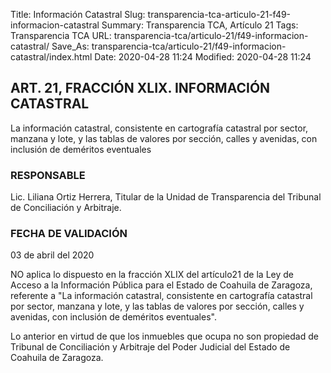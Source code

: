 Title: Información Catastral
Slug: transparencia-tca-articulo-21-f49-informacion-catastral
Summary: Transparencia TCA, Artículo 21
Tags: Transparencia TCA
URL: transparencia-tca/articulo-21/f49-informacion-catastral/
Save_As: transparencia-tca/articulo-21/f49-informacion-catastral/index.html
Date: 2020-04-28 11:24
Modified: 2020-04-28 11:24


## ART. 21, FRACCIÓN XLIX. INFORMACIÓN CATASTRAL

La información catastral, consistente en cartografía catastral por sector, manzana y lote, y las tablas de valores por sección, calles y avenidas, con inclusión de deméritos eventuales


### RESPONSABLE

Lic. Liliana Ortiz Herrera, Titular de la Unidad de Transparencia del Tribunal de Conciliación y Arbitraje.


### FECHA DE VALIDACIÓN

03 de abril del 2020


NO aplica lo dispuesto en la fracción XLIX del artículo21 de la Ley de Acceso a la Información Pública para el Estado de Coahuila de Zaragoza, referente a "La información catastral, consistente en cartografía catastral por sector, manzana y lote, y las tablas de valores por sección, calles y avenidas, con inclusión de deméritos eventuales".

Lo anterior en virtud de que los inmuebles que ocupa no son propiedad de Tribunal de Conciliación y Arbitraje del Poder Judicial del Estado de Coahuila de Zaragoza.



